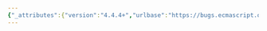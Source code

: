 ```yaml
---
{"_attributes":{"version":"4.4.4+","urlbase":"https://bugs.ecmascript.org/","maintainer":"dherman@mozilla.com"},"bug":{"bug_id":1912,"creation_ts":"2013-09-27 01:39:00 -0700","short_desc":"Misc. wrong font styles","delta_ts":"2013-09-27 14:48:04 -0700","product":"Draft for 6th Edition","component":"editorial issue","version":"Rev 18: September 5, 2013 Draft","rep_platform":"All","op_sys":"All","bug_status":"RESOLVED","resolution":"FIXED","priority":"Normal","bug_severity":"normal","everconfirmed":true,"reporter":{"uid":"andrebargull","name":"André Bargull"},"assigned_to":{"uid":"allen","name":"Allen Wirfs-Brock"},"long_desc":[{"commentid":5436,"comment_count":0,"who":{"uid":"andrebargull","name":"André Bargull"},"bug_when":"2013-09-27 01:39:58 -0700","thetext":"6.1.6.4 - Table 6: @@unscopables\n22.1.2.5 - NOTE 1: [[ArrayInitialisationState]]\n22.2.2.4 - step 4: \"%TypedArrayPrototype%\"\n24.3.1: JSON.stringify and JSON.parse"},{"commentid":5483,"comment_count":1,"who":{"uid":"allen","name":"Allen Wirfs-Brock"},"bug_when":"2013-09-27 10:47:52 -0700","thetext":"fixed in rev19 editor's draft"},{"commentid":5601,"comment_count":2,"who":{"uid":"allen","name":"Allen Wirfs-Brock"},"bug_when":"2013-09-27 14:48:04 -0700","thetext":"fixed in rev19"}]}}
---
```

